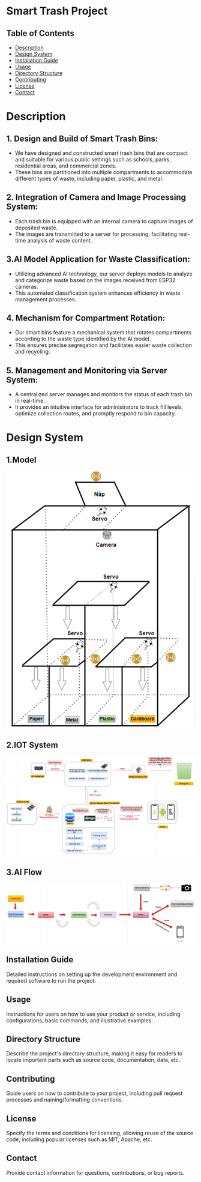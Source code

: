 # Smart Trash Project

## Table of Contents
- [Description](#description)
- [Design System](#design-system)
- [Installation Guide](#installation-guide)
- [Usage](#usage)
- [Directory Structure](#directory-structure)
- [Contributing](#contributing)
- [License](#license)
- [Contact](#contact)

# Description
## 1. Design and Build of Smart Trash Bins:
- We have designed and constructed smart trash bins that are compact and suitable for various public settings such as schools, parks, residential areas, and commercial zones.
- These bins are partitioned into multiple compartments to accommodate different types of waste, including paper, plastic, and metal.

## 2. Integration of Camera and Image Processing System:
- Each trash bin is equipped with an internal camera to capture images of deposited waste.
- The images are transmitted to a server for processing, facilitating real-time analysis of waste content.

## 3.AI Model Application for Waste Classification:
- Utilizing advanced AI technology, our server deploys models to analyze and categorize waste based on the images received from ESP32 cameras.
- This automated classification system enhances efficiency in waste management processes.

## 4. Mechanism for Compartment Rotation:
- Our smart bins feature a mechanical system that rotates compartments according to the waste type identified by the AI model.
- This ensures precise segregation and facilitates easier waste collection and recycling.

## 5. Management and Monitoring via Server System:
- A centralized server manages and monitors the status of each trash bin in real-time.
- It provides an intuitive interface for administrators to track fill levels, optimize collection routes, and promptly respond to bin capacity.


# Design System
## 1.Model
![Desigin Bin](./images/design_bin.png)
## 2.IOT System
![Desigin Bin](./images/design_system.png)
## 3.AI Flow
![Desigin Bin](./images/ai_flow.png)

## Installation Guide
Detailed instructions on setting up the development environment and required software to run the project.

## Usage
Instructions for users on how to use your product or service, including configurations, basic commands, and illustrative examples.

## Directory Structure
Describe the project's directory structure, making it easy for readers to locate important parts such as source code, documentation, data, etc.

## Contributing
Guide users on how to contribute to your project, including pull request processes and naming/formatting conventions.

## License
Specify the terms and conditions for licensing, allowing reuse of the source code, including popular licenses such as MIT, Apache, etc.

## Contact
Provide contact information for questions, contributions, or bug reports.
